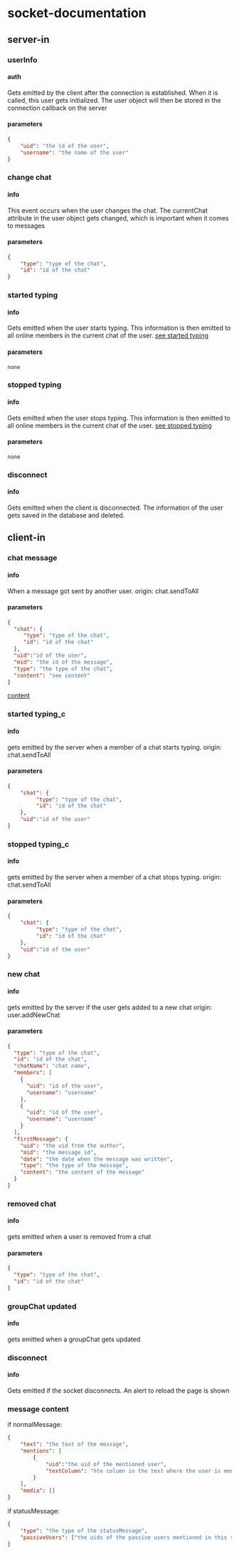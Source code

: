 # socket-documentation

## server-in

### userInfo

#### auth
Gets emitted by the client after the connection is established. 
When it is called, this user gets initialized.
The user object will then be stored in the connection callback on the server

#### parameters
````json
{
    "uid": "the id of the user",
    "username": "the name of the user"
}
````

### change chat

#### info
This event occurs when the user changes the chat. The currentChat attribute in the user object gets changed, 
which is important when it comes to messages

#### parameters
````json
{
    "type": "type of the chat",
    "id": "id of the chat"
}
````

### started typing

#### info
Gets emitted when the user starts typing. This information is then emitted to all online members in the 
current chat of the user. [see started typing](#started-typing_c)

#### parameters
````
none
````


### stopped typing

#### info
Gets emitted when the user stops typing. This information is then emitted to all online members in the 
current chat of the user. [see stopped typing](#stopped-typing_c)

#### parameters
````
none
````

### disconnect

#### info
Gets emitted when the client is disconnected. The information of the user gets saved in the database and deleted.


## client-in

### chat message

#### info
When a message got sent by another user.
origin: chat.sendToAll

#### parameters
````json
{
  "chat": {
     "type": "type of the chat",
     "id": "id of the chat"
  },
  "uid":"id of the user",
  "mid": "the id of the message",
  "type": "the type of the chat",
  "content": "see content"
}
````
[content](#message-content)

### started typing_c

#### info
gets emitted by the server when a member of a chat starts typing.
origin: chat.sendToAll

#### parameters
````json
{
    "chat": {
         "type": "type of the chat",
         "id": "id of the chat"
    },
    "uid":"id of the user"
}
````

### stopped typing_c

#### info
gets emitted by the server when a member of a chat stops typing.
origin: chat.sendToAll

#### parameters
````json
{
    "chat": {
         "type": "type of the chat",
         "id": "id of the chat"
    },
    "uid":"id of the user"
}
````

### new chat

#### info
gets emitted by the server if the user gets added to a new chat
origin: user.addNewChat

#### parameters
````json
{
  "type": "type of the chat",
  "id": "id of the chat",
  "chatName": "chat name",
  "members": [
    {
      "uid": "id of the user",
      "username": "username"
    },
    {
      "uid": "id of the user",
      "username": "username"
    }
  ],
  "firstMessage": {
    "uid": "the uid from the author",
    "mid": "the message id",
    "date": "the date when the message was written",
    "type": "the type of the message",
    "content": "the content of the message"
  }
}
````

### removed chat

#### info
gets emitted when a user is removed from a chat

#### parameters
````json
{
  "type": "type of the chat",
  "id": "id of the chat"
}
````

### groupChat updated

#### info
gets emitted when a groupChat gets updated

### disconnect

#### info
Gets emitted if the socket disconnects. An alert to reload the page is shown




### message content

if normalMessage:
````json
{
    "text": "the text of the message",
    "mentions": [
        {
            "uid":"the uid of the mentioned user", 
            "textColumn": "hte column in the text where the user is mentioned"
        }
    ],
    "media": []
}
````

if statusMessage:
````json
{
    "type": "the type of the statusMessage",
    "passiveUsers": ["the uids of the passive users mentioned in this statusMessage"]
}
````